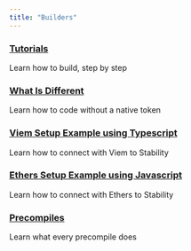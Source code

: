 ```yaml
---
title: "Builders"
---
```


<div class="docs-card-container">
   <div class="row row-cols-1 row-cols-md-3a g-4">
      <div class="col">
         <div class="card card-body h-100 d-flex flex-column" >
            <a href="/builders/tutorials" class="card-title card-link stretched-link">
               <h3>Tutorials</h3>
            </a>
            <p class="card-text">Learn how to build, step by step</p>
      </div>
         </div>
      <div class="col">
         <div class="card card-body h-100 d-flex flex-column" >
            <a href="/builders/what_is_different" class="card-title card-link stretched-link">
               <h3>What Is Different</h3>
            </a>
            <p class="card-text">Learn how to code without a native token</p>
         </div>
      </div>
   </div>
   <div class="row row-cols-1 row-cols-md-3a g-4">
      <div class="col">
         <div class="card card-body h-100 d-flex flex-column" >
            <a href="/builders/viem_setup_example" class="card-title card-link stretched-link">
               <h3>Viem Setup Example using Typescript</h3>
            </a>
            <p class="card-text">Learn how to connect with Viem to Stability</p>
         </div>
      </div>
      <div class="col">
         <div class="card card-body h-100 d-flex flex-column" >
            <a href="/builders/ethers_setup_example" class="card-title card-link stretched-link">
               <h3>Ethers Setup Example using Javascript</h3>
            </a>
            <p class="card-text">Learn how to connect with Ethers to Stability</p>
         </div>
      </div>
   </div>
   
   <div class="row row-cols-1 row-cols-md-3a g-4">
      <div class="col">
         <div class="card card-body h-100 d-flex flex-column" >
            <a href="/builders/precompiles" class="card-title card-link stretched-link">
               <h3>Precompiles</h3>
            </a>
            <p class="card-text">Learn what every precompile does</p>
         </div>
      </div>
   </div>

</div>
